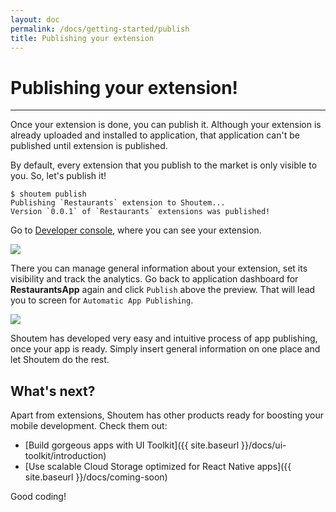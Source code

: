 ```yaml
---
layout: doc
permalink: /docs/getting-started/publish
title: Publishing your extension
---
```


# Publishing your extension!
<hr />

Once your extension is done, you can publish it. Although your extension is already uploaded and installed to application, that application can't be published until extension is published.

By default, every extension that you publish to the market is only visible to you. So, let's publish it!

```ShellSession
$ shoutem publish
Publishing `Restaurants` extension to Shoutem...
Version `0.0.1` of `Restaurants` extensions was published!
```

Go to [Developer console](/docs/coming-soon), where you can see your extension.

<p class="image">
<img src='{{ site.baseurl }}/img/getting-started/developer-console.png'/>
</p>

There you can manage general information about your extension, set its visibility and track the analytics. Go back to application dashboard for **RestaurantsApp** again and click `Publish` above the preview. That will lead you to screen for `Automatic App Publishing`.

<p class="image">
<img src='{{ site.baseurl }}/img/getting-started/automatic-app-publishing.png'/>
</p>

Shoutem has developed very easy and intuitive process of app publishing, once your app is ready. Simply insert general information on one place and let Shoutem do the rest.

## What's next?

Apart from extensions, Shoutem has other products ready for boosting your mobile development. Check them out:

- [Build gorgeous apps with UI Toolkit]({{ site.baseurl }}/docs/ui-toolkit/introduction)
- [Use scalable Cloud Storage optimized for React Native apps]({{ site.baseurl }}/docs/coming-soon)

Good coding!